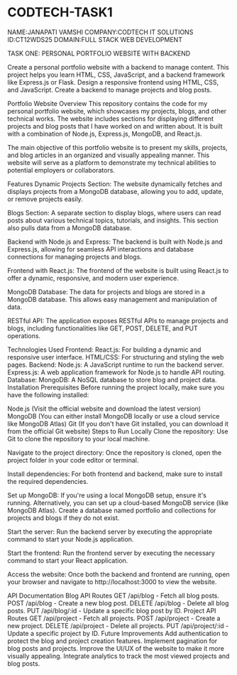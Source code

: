 # CODTECH-TASK1
NAME:JANAPATI VAMSHI
COMPANY:CODTECH IT SOLUTIONS
ID:CT12WDS25
DOMAIN:FULL STACK WEB DEVELOPMENT

TASK ONE: PERSONAL PORTFOLIO WEBSITE WITH BACKEND

Create a personal portfolio website with a backend to manage content. This
project helps you learn HTML, CSS, JavaScript, and a backend framework like
Express.js or Flask. Design a responsive frontend using HTML, CSS, and
JavaScript. Create a backend to manage projects and blog posts.



Portfolio Website
Overview
This repository contains the code for my personal portfolio website, which showcases my projects, blogs, and other technical works. The website includes sections for displaying different projects and blog posts that I have worked on and written about. It is built with a combination of Node.js, Express.js, MongoDB, and React.js.

The main objective of this portfolio website is to present my skills, projects, and blog articles in an organized and visually appealing manner. This website will serve as a platform to demonstrate my technical abilities to potential employers or collaborators.

Features
Dynamic Projects Section: The website dynamically fetches and displays projects from a MongoDB database, allowing you to add, update, or remove projects easily.

Blogs Section: A separate section to display blogs, where users can read posts about various technical topics, tutorials, and insights. This section also pulls data from a MongoDB database.

Backend with Node.js and Express: The backend is built with Node.js and Express.js, allowing for seamless API interactions and database connections for managing projects and blogs.

Frontend with React.js: The frontend of the website is built using React.js to offer a dynamic, responsive, and modern user experience.

MongoDB Database: The data for projects and blogs are stored in a MongoDB database. This allows easy management and manipulation of data.

RESTful API: The application exposes RESTful APIs to manage projects and blogs, including functionalities like GET, POST, DELETE, and PUT operations.

Technologies Used
Frontend:
React.js: For building a dynamic and responsive user interface.
HTML/CSS: For structuring and styling the web pages.
Backend:
Node.js: A JavaScript runtime to run the backend server.
Express.js: A web application framework for Node.js to handle API routing.
Database:
MongoDB: A NoSQL database to store blog and project data.
Installation
Prerequisites
Before running the project locally, make sure you have the following installed:

Node.js (Visit the official website and download the latest version)
MongoDB (You can either install MongoDB locally or use a cloud service like MongoDB Atlas)
Git (If you don't have Git installed, you can download it from the official Git website)
Steps to Run Locally
Clone the repository: Use Git to clone the repository to your local machine.

Navigate to the project directory: Once the repository is cloned, open the project folder in your code editor or terminal.

Install dependencies: For both frontend and backend, make sure to install the required dependencies.

Set up MongoDB: If you're using a local MongoDB setup, ensure it's running. Alternatively, you can set up a cloud-based MongoDB service (like MongoDB Atlas). Create a database named portfolio and collections for projects and blogs if they do not exist.

Start the server: Run the backend server by executing the appropriate command to start your Node.js application.

Start the frontend: Run the frontend server by executing the necessary command to start your React application.

Access the website: Once both the backend and frontend are running, open your browser and navigate to http://localhost:3000 to view the website.

API Documentation
Blog API Routes
GET /api/blog - Fetch all blog posts.
POST /api/blog - Create a new blog post.
DELETE /api/blog - Delete all blog posts.
PUT /api/blog/:id - Update a specific blog post by ID.
Project API Routes
GET /api/project - Fetch all projects.
POST /api/project - Create a new project.
DELETE /api/project - Delete all projects.
PUT /api/project/:id - Update a specific project by ID.
Future Improvements
Add authentication to protect the blog and project creation features.
Implement pagination for blog posts and projects.
Improve the UI/UX of the website to make it more visually appealing.
Integrate analytics to track the most viewed projects and blog posts.
